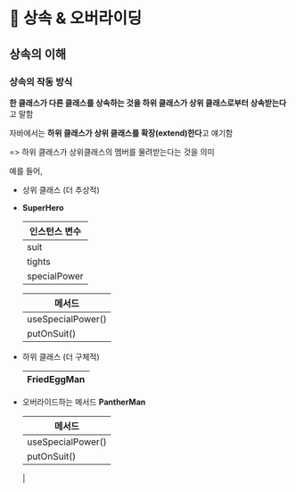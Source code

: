 # 📌 상속 & 오버라이딩

## 상속의 이해
### 상속의 작동 방식
**한 클래스가 다른 클래스를 상속하는 것을 하위 클래스가 상위 클래스로부터 상속받는다**고 말함

자바에서는 **하위 클래스가 상위 클래스를 확장(extend)한다**고 얘기함

=> 하위 클래스가 상위클래스의 멤버를 물려받는다는 것을 의미

예를 들어,

- 상위 클래스 (더 추상적)
- 
  **SuperHero**
  
  |인스턴스 변수|
  |-------------|
  |suit|
  |tights|
  |specialPower|

  |메서드|
  |-------|
  |useSpecialPower()|
  |putOnSuit()|

- 하위 클래스 (더 구체적)

  |FriedEggMan|
  |-------------|

- 오버라이드하는 메서드
  **PantherMan**

  |메서드|
  |-------|
  |useSpecialPower()|
  |putOnSuit()|

  
  |
  
